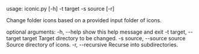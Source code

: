 usage: iconic.py [-h] -t target -s source [-r]

Change folder icons based on a provided input folder of icons.

optional arguments:
  -h, --help            show this help message and exit
  -t target, --target target
                        Target directory to be changed.
  -s source, --source source
                        Source directory of icons.
  -r, --recursive       Recurse into subdirectories.
